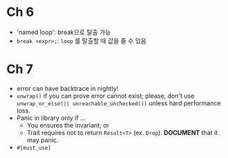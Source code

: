 # Ch 6
 - 'named loop': break으로 탈출 가능
 - `break <expr>;`: `loop` 를 탈출할 때 값을 줄 수 있음

# Ch 7
 - error can have backtrace in nightly!
 - `unwrap()` if you can prove error cannot exist; please, don't use `unwrap_or_else(|| unreachable_unchecked())` unless hard performance loss.
 - Panic in library only if ...
   + You ensures the invariant; or
   + Trait requires not to return `Result<T>` (ex. `Drop`). **DOCUMENT** that it may panic.
 - `#[must_use]`
